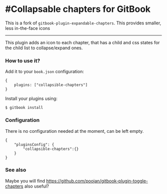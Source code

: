 #Collapsable chapters for GitBook
==============

This is a fork of `gitbook-plugin-expandable-chapters`. This provides smaller, less in-the-face icons

---

This plugin adds an icon to each chapter, that has a child and css states for the child list to collapse/expand ones.

### How to use it?

Add it to your `book.json` configuration:

```
{
    plugins: ["collapsible-chapters"]
}
```

Install your plugins using:

```
$ gitbook install
```

### Configuration

There is no configuration needed at the moment, can be left empty.

```
{
	"pluginsConfig": {
		"collapsible-chapters":{}
	}
}
```

### See also
Maybe you will find https://github.com/poojan/gitbook-plugin-toggle-chapters also useful?
